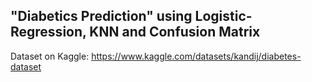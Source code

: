 ## "Diabetics Prediction" using Logistic-Regression, KNN and Confusion Matrix
Dataset on Kaggle: https://www.kaggle.com/datasets/kandij/diabetes-dataset
